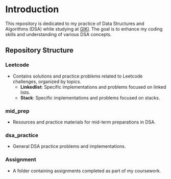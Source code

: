 # Introduction

This repository is dedicated to my practice of Data Structures and Algorithms (DSA) while studying at [GIKI](https://giki.edu.pk/). The goal is to enhance my coding skills and understanding of various DSA concepts.

## Repository Structure

### **Leetcode**
- Contains solutions and practice problems related to Leetcode challenges, organized by topics.
  - **Linkedlist**: Specific implementations and problems focused on linked lists.
  - **Stack**: Specific implementations and problems focused on stacks.

### **mid_prep**
- Resources and practice materials for mid-term preparations in DSA.

### **dsa_practice**
- General DSA practice problems and implementations.

### **Assignment**
- A folder containing assignments completed as part of my coursework.
